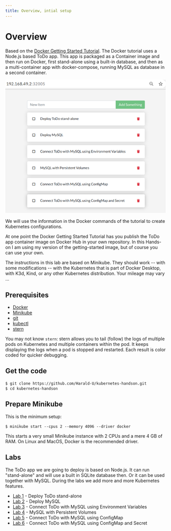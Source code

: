 ```yaml
---
title: Overview, intial setup
---
```


# Overview

Based on the [Docker Getting Started Tutorial](https://github.com/docker/getting-started). The Docker tutorial uses a Node.js based ToDo app. This app is packaged as a Container image and then run on Docker, first stand-alone using a built-in database, and then as a multi-container app with docker-compose, running MySQL as database in a second container.

![Agenda](docs/agenda.png)

We will use the information in the Docker commands of the tutorial to create Kubernetes configurations. 

At one point the Docker Getting Started Tutorial has you publish the ToDo app container image on Docker Hub in your own repository. In this Hands-on I am using my version of the getting-started image, but of course you can use your own.

The instructions in this lab are based on Minikube. They should work -- with some modifications -- with the Kubernetes that is part of Docker Desktop, with K3d, Kind, or any other Kubernetes distribution. Your mileage may vary ...

## Prerequisites

* [Docker](https://docs.docker.com/desktop/)
* [Minikube](https://minikube.sigs.k8s.io/docs/start/)
* [git](https://git-scm.com/downloads)
* [kubectl](https://kubernetes.io/docs/tasks/tools/install-kubectl/)
* [stern](https://github.com/wercker/stern)

You may not know `stern`: stern allows you to tail (follow) the logs of multiple pods on Kubernetes and multiple containers within the pod. It keeps displaying the logs when a pod is stopped and restarted. Each result is color coded for quicker debugging.

## Get the code

```
$ git clone https://github.com/Harald-U/kubernetes-handson.git
$ cd kubernetes-handson
```

## Prepare Minikube

This is the minimum setup:

```
$ minikube start --cpus 2 --memory 4096 --driver docker
```

This starts a very small Minikube instance with 2 CPUs and a mere 4 GB of RAM. On Linux and MacOS, Docker is the recommended driver. 

## Labs

The ToDo app we are going to deploy is based on Node.js. It can run "stand-alone" and will use a built in SQLite database then. Or it can be used together with MySQL. During the labs we add more and more Kubernetes features.

- [Lab 1](docs/lab1.md) - Deploy ToDo stand-alone
- [Lab 2](docs/lab2.md) - Deploy MySQL
- [Lab 3](docs/lab3.md) - Connect ToDo with MySQL using Environment Variables
- [Lab 4](docs/lab4.md) - MySQL with Persistent Volumes
- [Lab 5](docs/lab5.md) - Connect ToDo with MySQL using ConfigMap
- [Lab 6](docs/lab6.md) - Connect ToDo with MySQL using ConfigMap and Secret